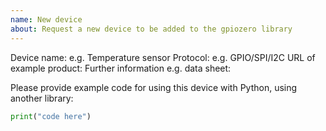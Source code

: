 ```yaml
---
name: New device
about: Request a new device to be added to the gpiozero library
---
```


Device name: e.g. Temperature sensor
Protocol: e.g. GPIO/SPI/I2C
URL of example product:
Further information e.g. data sheet:

Please provide example code for using this device with Python, using another library:

```python
print("code here")
```
